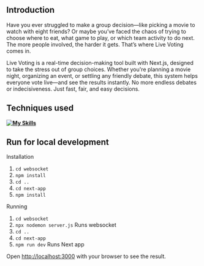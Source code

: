 ## Introduction

Have you ever struggled to make a group decision—like picking a movie to watch with eight friends? Or maybe you’ve faced the chaos of trying to choose where to eat, what game to play, or which team activity to do next. The more people involved, the harder it gets. That’s where Live Voting comes in.

Live Voting is a real-time decision-making tool built with Next.js, designed to take the stress out of group choices. Whether you're planning a movie night, organizing an event, or settling any friendly debate, this system helps everyone vote live—and see the results instantly. No more endless debates or indecisiveness. Just fast, fair, and easy decisions.

## Techniques used

**[![My Skills](https://skillicons.dev/icons?i=nextjs,tailwind,ts)](https://skillicons.dev)**

## Run for local development

Installation

1. `cd websocket`
2. `npm install`
3. `cd ..`
4. `cd next-app`
5. `npm install`

Running

1. `cd websocket`
2. `npx nodemon server.js` Runs websocket
3. `cd ..`
4. `cd next-app`
5. `npm run dev` Runs Next app


Open [http://localhost:3000](http://localhost:3000) with your browser to see the result.
